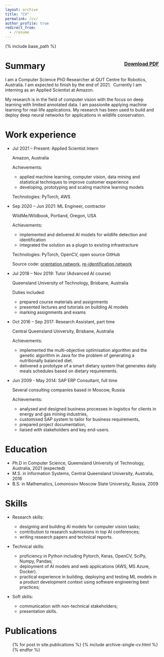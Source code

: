 ```yaml
---
layout: archive
title: "CV"
permalink: /cv/
author_profile: true
redirect_from:
  - /resume
---
```


{% include base_path %}

Summary    <span style="float:right; font-size: 16px"><a href="/files/Resume_Olga_Moskvyak.pdf">Download PDF<i class="fas fa-fw fa-file-pdf zoom" aria-hidden="true"></i></a></span>
======

I am a Computer Science PhD Researcher at QUT Centre for Robotics, Australia.
I am expected to finish by the end of 2021. 
Currently I am interning as an Applied Scientist at Amazon.

My research is in the field of computer vision with the focus on deep learning with limited annotated data.
I am passionite applying machine learning for real-life applications.
My research has been used to build and deploy deep neural networks for applications in wildlife conservation.

Work experience
======

* Jul 2021 – Present: Applied Scientist Intern

  Amazon, Australia

  Achievements:
    * applied machine learning, computer vision, data mining and statistical techniques
    to improve customer experience
    * developing, prototyping and scaling machine learning models

  Technologies: PyTorch, AWS


* Sep 2020 – Jun 2021: ML Engineer, contractor

  WildMe/Wildbook, Portland, Oregon, USA

  Achievements:
    * implemented and delivered AI models for wildlife detection and identification
    * integrated the solution as a plugin to existing infrastracture

  Technologies: PyTorch, OpenCV, open source GitHub

  Source code: [orientation network](https://github.com/WildMeOrg/wbia-plugin-orientation), [re-identification network](https://github.com/olgamoskvyak/wbia-plugin-pie-v2)


* Jul 2018 – Nov 2019: Tutor (Advanced AI course)

  Queensland University of Technology, Brisbane, Australia

  Duties included:
    * prepared course materials and assignments
    * presented lectures and tutorials on building AI models
    * marking assignments and exams


* Oct 2016 – Sep 2017: Research Assistant, part time

  Central Queensland University, Brisbane, Australia

  Achievements:
    * implemented the multi-objective optimisation algorithm and the genetic algorithm in Java for the problem of generating a nutritionally balanced diet.
    * delivered a prototype of a smart dietary system that generates daily meals schedules based on dietary requirements.



* Jun 2009 - May 2014: SAP ERP Consultant, full time

  Several consulting companies based in Moscow, Russia

  Achievements:
    * analysed and designed business processes in logistics for clients in energy and gas mining industries,
    * customised SAP system to tailor for business requirements,
    * prepared project documentation,
    * liaised with stakeholders and key end-users.


Education
======
* Ph.D in Computer Science, Queensland University of Technology, Australia, 2021 (expected)
* M.S. in Information Systems, Central Queensland University, Australia, 2016
* B.S. in Mathematics, Lomonosov Moscow State University, Russia, 2009


Skills
======
* Research skills:
  * designing and building AI models for computer vision tasks;
  * contribution to research submissions in top AI conferences;
  * writing research papers and technical reports.

* Technical skills:
  * proficiency in Python including Pytorch, Keras, OpenCV, SciPy, Numpy, Pandas;
  * deployment of AI models and web applications (AWS, MS Azure, Docker).
  * practical experience in building, deploying and testing ML models in a product development context using software engineering best practices;

* Soft skills:
  * communication with non-technical stakeholders;
  * presentation skills.

Publications
======
  <ul>{% for post in site.publications %}
    {% include archive-single-cv.html %}
  {% endfor %}</ul>


